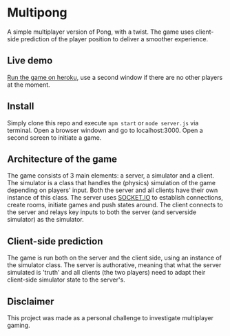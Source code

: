 # Multipong
 A simple multiplayer version of Pong, with a twist.
 The game uses client-side prediction of the player position to deliver a smoother experience. 
 
## Live demo
[Run the game on heroku](https://hot-multi-pong.herokuapp.com), use a second window if there are no other players at the moment.

## Install
Simply clone this repo and execute `npm start` or `node server.js` via terminal. Open a browser windown and go to localhost:3000. Open a second screen to initiate a game.

## Architecture of the game
The game consists of 3 main elements: a server, a simulator and a client.
The simulator is a class that handles the (physics) simulation of the game depending on players' input. Both the server and all clients have their own instance of this class.
The server uses [SOCKET.IO](https://socket.io) to establish connections, create rooms, initiate games and push states around.
The client connects to the server and relays key inputs to both the server (and serverside simulator) as the simulator. 

## Client-side prediction
The game is run both on the server and the client side, using an instance of the simulator class. The server is authorative, meaning that what the server simulated is 'truth' and all clients (the two players) need to adapt their client-side simulator state to the server's.  

## Disclaimer
This project was made as a personal challenge to investigate multiplayer gaming.

